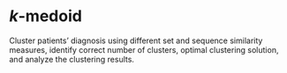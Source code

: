 # _k_-medoid
Cluster patients’ diagnosis using different set and sequence similarity measures, identify correct number of clusters, optimal clustering solution, and analyze the clustering results.
